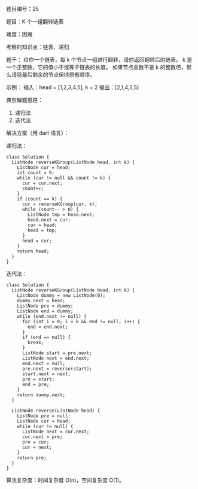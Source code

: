 题目编号：25

题目：K 个一组翻转链表

难度：困难

考察的知识点：链表、递归

题干：
给你一个链表，每 k 个节点一组进行翻转，请你返回翻转后的链表。
k 是一个正整数，它的值小于或等于链表的长度。
如果节点总数不是 k 的整数倍，那么请将最后剩余的节点保持原有顺序。

示例：
输入：head = [1,2,3,4,5], k = 2
输出：[2,1,4,3,5]

典型解题思路：
1. 递归法
2. 迭代法

解决方案（用 dart 语言）：

递归法：

```
class Solution {
  ListNode reverseKGroup(ListNode head, int k) {
    ListNode cur = head;
    int count = 0;
    while (cur != null && count != k) {
      cur = cur.next;
      count++;
    }
    if (count == k) {
      cur = reverseKGroup(cur, k);
      while (count-- > 0) {
        ListNode tmp = head.next;
        head.next = cur;
        cur = head;
        head = tmp;
      }
      head = cur;
    }
    return head;
  }
}
```

迭代法：

```
class Solution {
  ListNode reverseKGroup(ListNode head, int k) {
    ListNode dummy = new ListNode(0);
    dummy.next = head;
    ListNode pre = dummy;
    ListNode end = dummy;
    while (end.next != null) {
      for (int i = 0; i < k && end != null; i++) {
        end = end.next;
      }
      if (end == null) {
        break;
      }
      ListNode start = pre.next;
      ListNode next = end.next;
      end.next = null;
      pre.next = reverse(start);
      start.next = next;
      pre = start;
      end = pre;
    }
    return dummy.next;
  }

  ListNode reverse(ListNode head) {
    ListNode pre = null;
    ListNode cur = head;
    while (cur != null) {
      ListNode next = cur.next;
      cur.next = pre;
      pre = cur;
      cur = next;
    }
    return pre;
  }
}
```

算法复杂度：时间复杂度 O(n)，空间复杂度 O(1)。